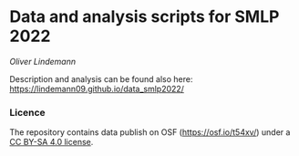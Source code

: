 # Data and analysis scripts for SMLP 2022

*Oliver Lindemann*

Description and analysis can be found also here: https://lindemann09.github.io/data_smlp2022/

### Licence

The repository contains data publish on OSF (<https://osf.io/t54xv/>) under a [CC BY-SA 4.0 license](http://creativecommons.org/licenses/by-sa/4.0/).
